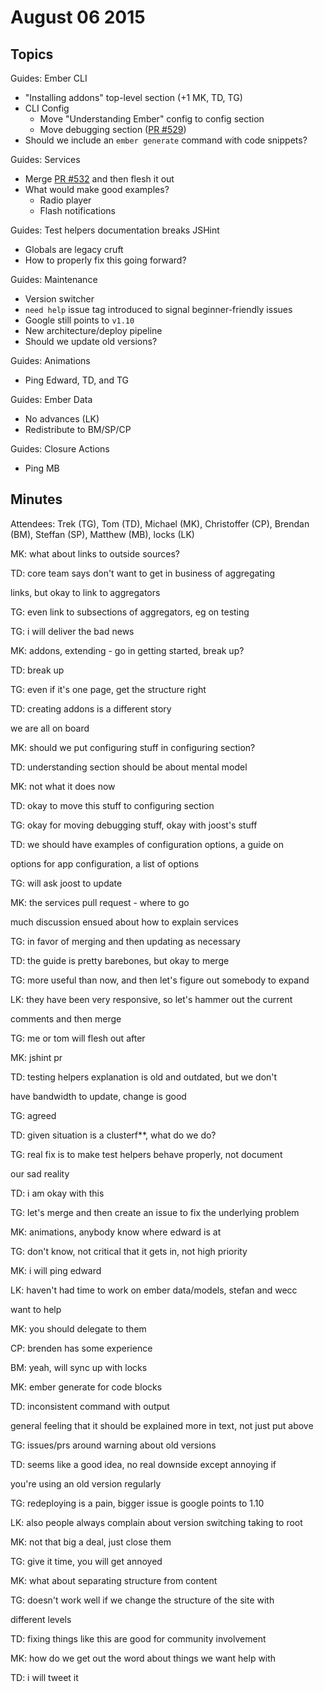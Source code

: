 # August 06 2015

## Topics

Guides: Ember CLI
* "Installing addons" top-level section (+1 MK, TD, TG)
* CLI Config
  * Move "Understanding Ember" config to config section
  * Move debugging section ([PR #529](https://github.com/emberjs/guides/pull/529))
* Should we include an `ember generate` command with code snippets?

Guides: Services
* Merge [PR #532](https://github.com/emberjs/guides/pull/532) and then flesh it out
* What would make good examples?
  * Radio player
  * Flash notifications

Guides: Test helpers documentation breaks JSHint
* Globals are legacy cruft
* How to properly fix this going forward?

Guides: Maintenance
* Version switcher
* `need help` issue tag introduced to signal beginner-friendly issues
* Google still points to `v1.10`
* New architecture/deploy pipeline
* Should we update old versions?


Guides: Animations
* Ping Edward, TD, and TG

Guides: Ember Data
* No advances (LK)
* Redistribute to BM/SP/CP

Guides: Closure Actions
* Ping MB


## Minutes

Attendees: Trek (TG), Tom (TD), Michael (MK), Christoffer (CP), Brendan (BM), Steffan (SP), Matthew (MB), locks (LK)

MK: what about links to outside sources?

TD: core team says don't want to get in business of aggregating

links, but okay to link to aggregators

TG: even link to subsections of aggregators, eg on testing

TG: i will deliver the bad news

MK: addons, extending - go in getting started, break up?

TD: break up

TG: even if it's one page, get the structure right

TD: creating addons is a different story

we are all on board

MK: should we put configuring stuff in configuring section?

TD: understanding section should be about mental model

MK: not what it does now

TD: okay to move this stuff to configuring section

TG: okay for moving debugging stuff, okay with joost's stuff

TD: we should have examples of configuration options, a guide on

options for app configuration, a list of options

TG: will ask joost to update

MK: the services pull request - where to go

much discussion ensued about how to explain services

TG: in favor of merging and then updating as necessary

TD: the guide is pretty barebones, but okay to merge

TG: more useful than now, and then let's figure out somebody to expand

LK: they have been very responsive, so let's hammer out the current

comments and then merge

TG: me or tom will flesh out after

MK: jshint pr

TD: testing helpers explanation is old and outdated, but we don't

have bandwidth to update, change is good

TG: agreed

TD: given situation is a clusterf**, what do we do?

TG: real fix is to make test helpers behave properly, not document

our sad reality

TD: i am okay with this

TG: let's merge and then create an issue to fix the underlying problem

MK: animations, anybody know where edward is at

TG: don't know, not critical that it gets in, not high priority

MK: i will ping edward

LK: haven't had time to work on ember data/models, stefan and wecc

want to help

MK: you should delegate to them

CP: brenden has some experience

BM: yeah, will sync up with locks

MK: ember generate for code blocks

TD: inconsistent command with output

general feeling that it should be explained more in text, not just put above

TG: issues/prs around warning about old versions

TD: seems like a good idea, no real downside except annoying if

you're using an old version regularly

TG: redeploying is a pain, bigger issue is google points to 1.10

LK: also people always complain about version switching taking to root

MK: not that big a deal, just close them

TG: give it time, you will get annoyed

MK: what about separating structure from content

TG: doesn't work well if we change the structure of the site with

different levels

TD: fixing things like this are good for community involvement

MK: how do we get out the word about things we want help with

TD: i will tweet it
